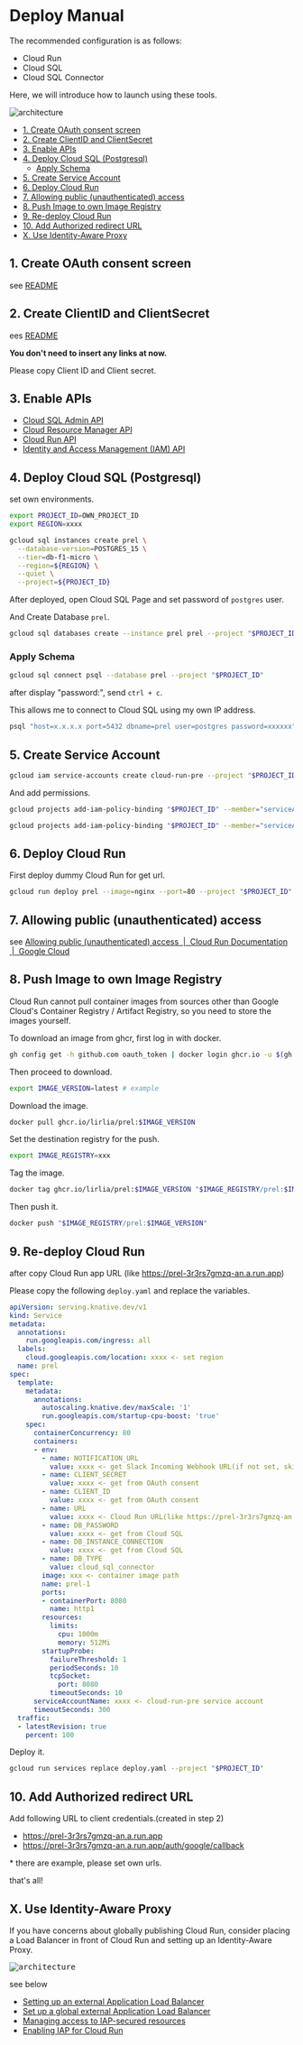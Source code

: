 <h1>Deploy Manual</h1>

The recommended configuration is as follows:

- Cloud Run
- Cloud SQL
- Cloud SQL Connector

Here, we will introduce how to launch using these tools.

![architecture](../images/deploy-standard.drawio.png)

- [1. Create OAuth consent screen](#1-create-oauth-consent-screen)
- [2. Create ClientID and ClientSecret](#2-create-clientid-and-clientsecret)
- [3. Enable APIs](#3-enable-apis)
- [4. Deploy Cloud SQL (Postgresql)](#4-deploy-cloud-sql-postgresql)
  - [Apply Schema](#apply-schema)
- [5. Create Service Account](#5-create-service-account)
- [6. Deploy Cloud Run](#6-deploy-cloud-run)
- [7. Allowing public (unauthenticated) access](#7-allowing-public-unauthenticated-access)
- [8. Push Image to own Image Registry](#8-push-image-to-own-image-registry)
- [9. Re-deploy Cloud Run](#9-re-deploy-cloud-run)
- [10. Add Authorized redirect URL](#10-add-authorized-redirect-url)
- [X. Use Identity-Aware Proxy](#x-use-identity-aware-proxy)

## 1. Create OAuth consent screen

see [README](../README.md)

## 2. Create ClientID and ClientSecret

ees [README](../README.md)

**You don't need to insert any links at now.**

Please copy Client ID and Client secret.

## 3. Enable APIs

- [Cloud SQL Admin API](https://console.cloud.google.com/apis/library/sqladmin.googleapis.com)
- [Cloud Resource Manager API](https://console.cloud.google.com/marketplace/product/google/cloudresourcemanager.googleapis.com)
- [Cloud Run API](https://console.cloud.google.com/marketplace/product/google/run.googleapis.com)
- [Identity and Access Management (IAM) API](https://console.cloud.google.com/apis/library/iam.googleapis.com)

## 4. Deploy Cloud SQL (Postgresql)
set own environments.

```bash
export PROJECT_ID=OWN_PROJECT_ID
export REGION=xxxx
```

```bash
gcloud sql instances create prel \
  --database-version=POSTGRES_15 \
  --tier=db-f1-micro \
  --region=${REGION} \
  --quiet \
  --project=${PROJECT_ID}
```

After deployed, open Cloud SQL Page and set password of `postgres` user.

And Create Database `prel`.

```bash
gcloud sql databases create --instance prel prel --project "$PROJECT_ID" --region "$REGION"
```

### Apply Schema

```bash
gcloud sql connect psql --database prel --project "$PROJECT_ID"
```

after display "password:", send `ctrl + c`.

This allows me to connect to Cloud SQL using my own IP address.

```bash
psql "host=x.x.x.x port=5432 dbname=prel user=postgres password=xxxxxx" -f db/schema.sql
```

## 5. Create Service Account

```bash
gcloud iam service-accounts create cloud-run-pre --project "$PROJECT_ID"
```

And add permissions.
```bash
gcloud projects add-iam-policy-binding "$PROJECT_ID" --member="serviceAccount:cloud-run-pre@${PROJECT_ID}.iam.gserviceaccount.com" --role="roles/cloudsql.client"

gcloud projects add-iam-policy-binding "$PROJECT_ID" --member="serviceAccount:cloud-run-pre@${PROJECT_ID}.iam.gserviceaccount.com" --role="roles/resourcemanager.projectIamAdmin"
```

## 6. Deploy Cloud Run

First deploy dummy Cloud Run for get url.

```bash
gcloud run deploy prel --image=nginx --port=80 --project "$PROJECT_ID" --region "$REGION"
```

## 7. Allowing public (unauthenticated) access

see [Allowing public (unauthenticated) access  |  Cloud Run Documentation  |  Google Cloud](https://cloud.google.com/run/docs/authenticating/public?hl=en)

## 8. Push Image to own Image Registry

Cloud Run cannot pull container images from sources other than Google Cloud's Container Registry / Artifact Registry, so you need to store the images yourself.

To download an image from ghcr, first log in with docker.

```bash
gh config get -h github.com oauth_token | docker login ghcr.io -u $(gh config get -h github.com user) --password-stdin
```

Then proceed to download.

```bash
export IMAGE_VERSION=latest # example
```

Download the image.

```bash
docker pull ghcr.io/lirlia/prel:$IMAGE_VERSION
```

Set the destination registry for the push.

```bash
export IMAGE_REGISTRY=xxx
```

Tag the image.

```bash
docker tag ghcr.io/lirlia/prel:$IMAGE_VERSION "$IMAGE_REGISTRY/prel:$IMAGE_VERSION"
```

Then push it.

```bash
docker push "$IMAGE_REGISTRY/prel:$IMAGE_VERSION"
```

## 9. Re-deploy Cloud Run

after copy Cloud Run app URL (like https://prel-3r3rs7gmzq-an.a.run.app)

Please copy the following `deploy.yaml` and replace the variables.

```yaml
apiVersion: serving.knative.dev/v1
kind: Service
metadata:
  annotations:
    run.googleapis.com/ingress: all
  labels:
    cloud.googleapis.com/location: xxxx <- set region
  name: prel
spec:
  template:
    metadata:
      annotations:
        autoscaling.knative.dev/maxScale: '1'
        run.googleapis.com/startup-cpu-boost: 'true'
    spec:
      containerConcurrency: 80
      containers:
      - env:
        - name: NOTIFICATION_URL
          value: xxxx <- get Slack Incoming Webhook URL(if not set, skip notification)
        - name: CLIENT_SECRET
          value: xxxx <- get from OAuth consent
        - name: CLIENT_ID
          value: xxxx <- get from OAuth consent
        - name: URL
          value: xxxx <- Cloud Run URL(like https://prel-3r3rs7gmzq-an.a.run.app)
        - name: DB_PASSWORD
          value: xxxx <- get from Cloud SQL
        - name: DB_INSTANCE_CONNECTION
          value: xxxx <- get from Cloud SQL
        - name: DB_TYPE
          value: cloud_sql_connector
        image: xxx <- container image path
        name: prel-1
        ports:
        - containerPort: 8080
          name: http1
        resources:
          limits:
            cpu: 1000m
            memory: 512Mi
        startupProbe:
          failureThreshold: 1
          periodSeconds: 10
          tcpSocket:
            port: 8080
          timeoutSeconds: 10
      serviceAccountName: xxxx <- cloud-run-pre service account
      timeoutSeconds: 300
  traffic:
  - latestRevision: true
    percent: 100
```

Deploy it.

```bash
gcloud run services replace deploy.yaml --project "$PROJECT_ID"
```

## 10. Add Authorized redirect URL

Add following URL to client credentials.(created in step 2)

- https://prel-3r3rs7gmzq-an.a.run.app
- https://prel-3r3rs7gmzq-an.a.run.app/auth/google/callback

\* there are example, please set own urls.

that's all!

## X. Use Identity-Aware Proxy

If you have concerns about globally publishing Cloud Run, consider placing a Load Balancer in front of Cloud Run and setting up an Identity-Aware Proxy.

<kbd>![architecture](../images/deploy-iap.drawio.png)</kbd>

see below

- [Setting up an external Application Load Balancer](https://cloud.google.com/iap/docs/load-balancer-howto?hl=en)
- [Set up a global external Application Load Balancer](https://cloud.google.com/load-balancing/docs/https/setup-global-ext-https-serverless?hl=en)
- [Managing access to IAP-secured resources](https://cloud.google.com/iap/docs/managing-access?hl=en)
- [Enabling IAP for Cloud Run](https://cloud.google.com/iap/docs/enabling-cloud-run?hl=en)
